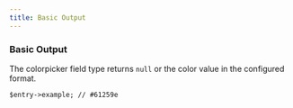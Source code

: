 ```yaml
---
title: Basic Output
---
```


### Basic Output

The colorpicker field type returns `null` or the color value in the configured format.

    $entry->example; // #61259e
